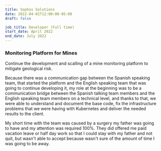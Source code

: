 ```yaml
---
title: Sophos Solutions
date: 2022-04-01T12:00:00-05:00
draft: false

job_title: Developer (Full time)
start_date: April 2022
end_date: July 2022
---
```


### Monitoring Platform for Mines

Continue the development and scalling of a mine monitoring platform to mitigate
geological risk.

Because there was a communication gap between the Spanish speaking team, that
started the platform and the English speaking team that was going to continue
developing it, my role at the beginning was to be a communication bridge
between the Spanish talking team members and the English speaking team members
on a technical level, and thanks to that, we were able to understand and
document the base code, fix the infrastructure problems that we were having
with Kubernetes and deliver the needed results to the client.

My short time with the team was caused by a surgery my father was going to have
and my attention was required 100%. They did offered me paid vacation leave or
half day work so that I could stay with my father and not quit, but wasn't able
to accept because wasn't sure of the amount of time I was going to be away.
